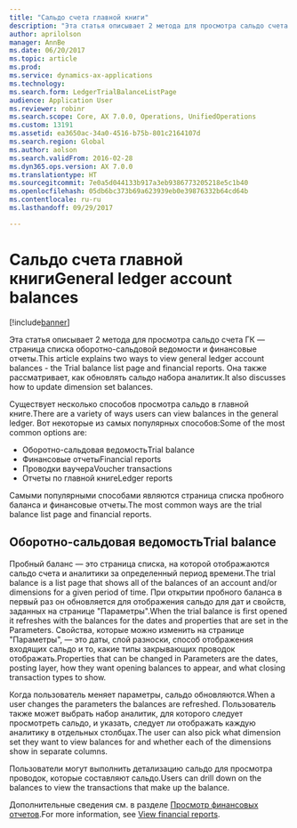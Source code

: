 ```yaml
---
title: "Сальдо счета главной книги"
description: "Эта статья описывает 2 метода для просмотра сальдо счета ГК — страница списка оборотно-сальдовой ведомости и финансовые отчеты. Она также рассматривает, как обновлять сальдо набора аналитик."
author: aprilolson
manager: AnnBe
ms.date: 06/20/2017
ms.topic: article
ms.prod: 
ms.service: dynamics-ax-applications
ms.technology: 
ms.search.form: LedgerTrialBalanceListPage
audience: Application User
ms.reviewer: robinr
ms.search.scope: Core, AX 7.0.0, Operations, UnifiedOperations
ms.custom: 13191
ms.assetid: ea3650ac-34a0-4516-b75b-801c2164107d
ms.search.region: Global
ms.author: aolson
ms.search.validFrom: 2016-02-28
ms.dyn365.ops.version: AX 7.0.0
ms.translationtype: HT
ms.sourcegitcommit: 7e0a5d044133b917a3eb9386773205218e5c1b40
ms.openlocfilehash: 05db6bc373b69a623939eb0e39876332b64cd64b
ms.contentlocale: ru-ru
ms.lasthandoff: 09/29/2017

---
```


# <a name="general-ledger-account-balances"></a><span data-ttu-id="f89a5-104">Сальдо счета главной книги</span><span class="sxs-lookup"><span data-stu-id="f89a5-104">General ledger account balances</span></span>

[!include[banner](../includes/banner.md)]


<span data-ttu-id="f89a5-105">Эта статья описывает 2 метода для просмотра сальдо счета ГК — страница списка оборотно-сальдовой ведомости и финансовые отчеты.</span><span class="sxs-lookup"><span data-stu-id="f89a5-105">This article explains two ways to view general ledger account balances -  the Trial balance list page and financial reports.</span></span> <span data-ttu-id="f89a5-106">Она также рассматривает, как обновлять сальдо набора аналитик.</span><span class="sxs-lookup"><span data-stu-id="f89a5-106">It also discusses how to update dimension set balances.</span></span>

<span data-ttu-id="f89a5-107">Существует несколько способов просмотра сальдо в главной книге.</span><span class="sxs-lookup"><span data-stu-id="f89a5-107">There are a variety of ways users can view balances in the general ledger.</span></span> <span data-ttu-id="f89a5-108">Вот некоторые из самых популярных способов:</span><span class="sxs-lookup"><span data-stu-id="f89a5-108">Some of the most common options are:</span></span>

-   <span data-ttu-id="f89a5-109">Оборотно-сальдовая ведомость</span><span class="sxs-lookup"><span data-stu-id="f89a5-109">Trial balance</span></span>
-   <span data-ttu-id="f89a5-110">Финансовые отчеты</span><span class="sxs-lookup"><span data-stu-id="f89a5-110">Financial reports</span></span>
-   <span data-ttu-id="f89a5-111">Проводки ваучера</span><span class="sxs-lookup"><span data-stu-id="f89a5-111">Voucher transactions</span></span>
-   <span data-ttu-id="f89a5-112">Отчеты по главной книге</span><span class="sxs-lookup"><span data-stu-id="f89a5-112">Ledger reports</span></span>

<span data-ttu-id="f89a5-113">Самыми популярными способами являются страница списка пробного баланса и финансовые отчеты.</span><span class="sxs-lookup"><span data-stu-id="f89a5-113">The most common ways are the trial balance list page and financial reports.</span></span>

## <a name="trial-balance"></a><span data-ttu-id="f89a5-114">Оборотно-сальдовая ведомость</span><span class="sxs-lookup"><span data-stu-id="f89a5-114">Trial balance</span></span>
<span data-ttu-id="f89a5-115">Пробный баланс — это страница списка, на которой отображаются сальдо счета и аналитики за определенный период времени.</span><span class="sxs-lookup"><span data-stu-id="f89a5-115">The trial balance is a list page that shows all of the balances of an account and/or dimensions for a given period of time.</span></span> <span data-ttu-id="f89a5-116">При открытии пробного баланса в первый раз он обновляется для отображения сальдо для дат и свойств, заданных на странице "Параметры".</span><span class="sxs-lookup"><span data-stu-id="f89a5-116">When the trial balance is first opened it refreshes with the balances for the dates and properties that are set in the Parameters.</span></span> <span data-ttu-id="f89a5-117">Свойства, которые можно изменить на странице "Параметры", — это даты, слой разноски, способ отображения входящих сальдо и то, какие типы закрывающих проводок отображать.</span><span class="sxs-lookup"><span data-stu-id="f89a5-117">Properties that can be changed in Parameters are the dates, posting layer, how they want opening balances to appear, and what closing transaction types to show.</span></span> 

<span data-ttu-id="f89a5-118">Когда пользователь меняет параметры, сальдо обновляются.</span><span class="sxs-lookup"><span data-stu-id="f89a5-118">When a user changes the parameters the balances are refreshed.</span></span> <span data-ttu-id="f89a5-119">Пользователь также может выбрать набор аналитик, для которого следует просмотреть сальдо, и указать, следует ли отображать каждую аналитику в отдельных столбцах.</span><span class="sxs-lookup"><span data-stu-id="f89a5-119">The user can also pick what dimension set they want to view balances for and whether each of the dimensions show in separate columns.</span></span> 

<span data-ttu-id="f89a5-120">Пользователи могут выполнить детализацию сальдо для просмотра проводок, которые составляют сальдо.</span><span class="sxs-lookup"><span data-stu-id="f89a5-120">Users can drill down on the balances to view the transactions that make up the balance.</span></span>    

<span data-ttu-id="f89a5-121">Дополнительные сведения см. в разделе [Просмотр финансовых отчетов](view-financial-reports.md).</span><span class="sxs-lookup"><span data-stu-id="f89a5-121">For more information, see [View financial reports](view-financial-reports.md).</span></span>




